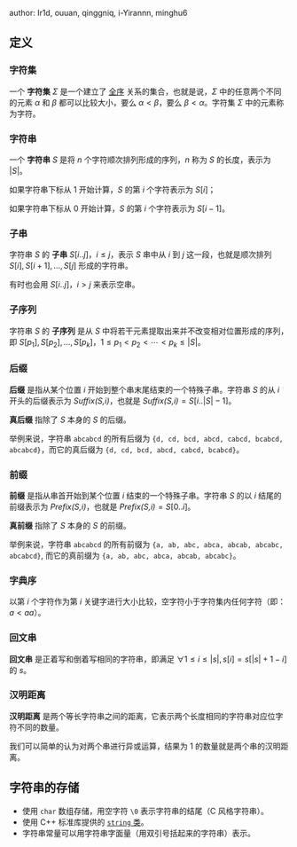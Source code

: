 author: Ir1d, ouuan, qinggniq, i-Yirannn, minghu6

## 定义

### 字符集

一个 **字符集** $\Sigma$ 是一个建立了 [全序](../math/order-theory.md#偏序集) 关系的集合，也就是说，$\Sigma$ 中的任意两个不同的元素 $\alpha$ 和 $\beta$ 都可以比较大小，要么 $\alpha<\beta$，要么 $\beta<\alpha$。字符集 $\Sigma$ 中的元素称为字符。

### 字符串

一个 **字符串**  $S$ 是将 $n$ 个字符顺次排列形成的序列，$n$ 称为 $S$ 的长度，表示为 $|S|$。

如果字符串下标从 $1$ 开始计算，$S$ 的第 $i$ 个字符表示为 $S[i]$；

如果字符串下标从 $0$ 开始计算，$S$ 的第 $i$ 个字符表示为 $S[i-1]$。

### 子串

字符串 $S$ 的 **子串**  $S[i..j]，i≤j$，表示 $S$ 串中从 $i$ 到 $j$ 这一段，也就是顺次排列 $S[i],S[i+1],\ldots,S[j]$ 形成的字符串。

有时也会用 $S[i..j]$，$i>j$ 来表示空串。

### 子序列

字符串 $S$ 的 **子序列** 是从 $S$ 中将若干元素提取出来并不改变相对位置形成的序列，即 $S[p_1],S[p_2],\ldots,S[p_k]$，$1\le p_1< p_2<\cdots< p_k\le|S|$。

### 后缀

**后缀** 是指从某个位置 $i$ 开始到整个串末尾结束的一个特殊子串。字符串 $S$ 的从 $i$ 开头的后缀表示为 $\textit{Suffix(S,i)}$，也就是 $\textit{Suffix(S,i)}=S[i..|S|-1]$。

**真后缀** 指除了 $S$ 本身的 $S$ 的后缀。

举例来说，字符串 `abcabcd` 的所有后缀为 `{d, cd, bcd, abcd, cabcd, bcabcd, abcabcd}`，而它的真后缀为 `{d, cd, bcd, abcd, cabcd, bcabcd}`。

### 前缀

**前缀** 是指从串首开始到某个位置 $i$ 结束的一个特殊子串。字符串 $S$ 的以 $i$ 结尾的前缀表示为 $\textit{Prefix(S,i)}$，也就是 $\textit{Prefix(S,i)}=S[0..i]$。

**真前缀** 指除了 $S$ 本身的 $S$ 的前缀。

举例来说，字符串 `abcabcd` 的所有前缀为 `{a, ab, abc, abca, abcab, abcabc, abcabcd}`, 而它的真前缀为 `{a, ab, abc, abca, abcab, abcabc}`。

### 字典序

以第 $i$ 个字符作为第 $i$ 关键字进行大小比较，空字符小于字符集内任何字符（即：$a< aa$）。

### 回文串

**回文串** 是正着写和倒着写相同的字符串，即满足 $\forall 1\le i\le|s|, s[i]=s[|s|+1-i]$ 的 $s$。

### 汉明距离

**汉明距离** 是两个等长字符串之间的距离，它表示两个长度相同的字符串对应位字符不同的数量。

我们可以简单的认为对两个串进行异或运算，结果为 $1$ 的数量就是两个串的汉明距离。

## 字符串的存储

-   使用 `char` 数组存储，用空字符 `\0` 表示字符串的结尾（C 风格字符串）。
-   使用 C++ 标准库提供的 [`string` 类](../lang/csl/string.md)。
-   字符串常量可以用字符串字面量（用双引号括起来的字符串）表示。
